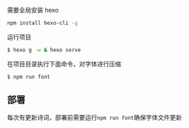 需要全局安装 hexo

```bash
npm install hexo-cli -g
```

运行项目

```bash
$ hexo g -w & hexo serve
```

在项目目录执行下面命令，对字体进行压缩

```bash
$ npm run font
```

## 部署
每次有更新诗词，部署前需要运行`npm run font`确保字体文件更新